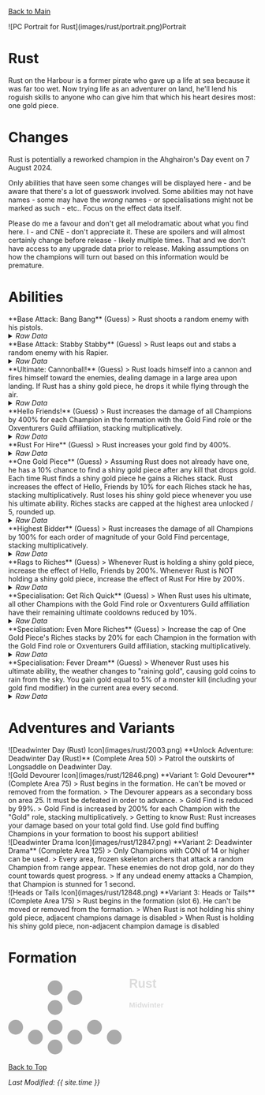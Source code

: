 [Back to Main](index.md)

<span class="championPortraitsRow">
    <span class="championPortraitsImage">
        ![PC Portrait for Rust](images/rust/portrait.png)Portrait
    </span>
</span>

# Rust

Rust on the Harbour is a former pirate who gave up a life at sea because it was far too wet. Now trying life as an adventurer on land, he'll lend his roguish skills to anyone who can give him that which his heart desires most: one gold piece.

# Changes

Rust is potentially a reworked champion in the Ahghairon's Day event on 7 August 2024.

Only abilities that have seen some changes will be displayed here - and be aware that there's a lot of guesswork involved. Some abilities may not have names - some may have the *wrong* names - or specialisations might not be marked as such - etc.. Focus on the effect data itself.

Please do me a favour and don't get all melodramatic about what you find here. I - and CNE - don't appreciate it. These are spoilers and will almost certainly change before release - likely multiple times. That and we don't have access to any upgrade data prior to release. Making assumptions on how the champions will turn out based on this information would be premature.

# Abilities

<div markdown="1" class="abilityBorder"><div markdown="1" class="abilityBorderInner">
**Base Attack: Bang Bang** (Guess)
> Rust shoots a random enemy with his pistols.
<details><summary><em>Raw Data</em></summary>
<p>
<pre>
{
    "id": 782,
    "name": "Bang Bang",
    "description": "Rust shoots a random enemy with his pistols.",
    "long_description": "Rust shoots a random enemy with his pistols.",
    "graphic_id": 0,
    "target": "random",
    "num_targets": 1,
    "aoe_radius": 0,
    "damage_modifier": 0.5,
    "cooldown": 5,
    "animations": [
        {
            "type": "ranged_attack",
            "projectile": "generic",
            "shoot_offset_x": 60,
            "shoot_offset_y": -50,
            "shoot_frame": 4,
            "projectile_delay_no_pause": 0.25,
            "projectile_count": 2,
            "unique_hit_multiplier": 2,
            "projectile_details": {
                "projectile_speed": 2400,
                "has_trail": false,
                "extend_line": true,
                "projectile_graphic_id": 5395
            }
        }
    ],
    "tags": [
        "ranged"
    ],
    "damage_types": [
        "melee",
        "ranged"
    ]
}
</pre>
</p>
</details>
</div></div>

<div markdown="1" class="abilityBorder"><div markdown="1" class="abilityBorderInner">
**Base Attack: Stabby Stabby** (Guess)
> Rust leaps out and stabs a random enemy with his Rapier.
<details><summary><em>Raw Data</em></summary>
<p>
<pre>
{
    "id": 783,
    "name": "Stabby Stabby",
    "description": "Rust leaps out and stabs a random enemy with his Rapier.",
    "long_description": "Rust leaps out and stabs a random enemy with his Rapier.",
    "graphic_id": 0,
    "target": "random",
    "num_targets": 1,
    "aoe_radius": 0,
    "damage_modifier": 1,
    "cooldown": 5,
    "animations": [
        {
            "type": "melee_attack",
            "target_offset_x": -125,
            "damage_frame": 14,
            "jump_sound": 30,
            "sound_frames": {
                "14": 154
            }
        }
    ],
    "tags": [
        "melee"
    ],
    "damage_types": [
        "melee",
        "ranged"
    ]
}
</pre>
</p>
</details>
</div></div>

<div markdown="1" class="abilityBorder"><div markdown="1" class="abilityBorderInner">
**Ultimate: Cannonball!** (Guess)
> Rust loads himself into a cannon and fires himself toward the enemies, dealing damage in a large area upon landing. If Rust has a shiny gold piece, he drops it while flying through the air.
<details><summary><em>Raw Data</em></summary>
<p>
<pre>
{
    "id": 784,
    "name": "Cannonball!",
    "description": "Rust climbs into a cannon and fires himself at the enemies, dealing damage in a large area.",
    "long_description": "Rust loads himself into a cannon and fires himself toward the enemies, dealing damage in a large area upon landing. If Rust has a shiny gold piece, he drops it while flying through the air.",
    "graphic_id": 12843,
    "target": "all",
    "num_targets": 1,
    "aoe_radius": 0,
    "damage_modifier": 0.03,
    "cooldown": 180,
    "animations": [
        {
            "type": "ultimate_attack",
            "ultimate": "rust"
        }
    ],
    "tags": [
        "ranged",
        "aoe",
        "ultimate"
    ],
    "damage_types": [
        "ranged"
    ]
}
</pre>
</p>
</details>
</div></div>

<div markdown="1" class="abilityBorder"><div markdown="1" class="abilityBorderInner">
**Hello Friends!** (Guess)
> Rust increases the damage of all Champions by 400% for each Champion in the formation with the Gold Find role or the Oxventurers Guild affiliation, stacking multiplicatively.
<details><summary><em>Raw Data</em></summary>
<p>
<pre>
{
    "id": 2035,
    "flavour_text": "",
    "description": {
        "desc": "Rust increases the damage of all Champions by $(not_buffed amount)% for each Champion in the formation with the Gold Find role or the Oxventurers Guild affiliation, stacking multiplicatively."
    },
    "effect_keys": [
        {
            "off_when_benched": true,
            "effect_string": "hero_dps_multiplier_mult,400",
            "targets": [
                "all"
            ],
            "stacks_multiply": true,
            "amount_func": "mult",
            "stack_func": "per_hero_attribute",
            "per_hero_expr": "HasTag(`gold`) || HasTag(`oxventure`)",
            "show_bonus": true
        }
    ],
    "requirements": "",
    "graphic_id": 12837,
    "large_graphic_id": 12833,
    "properties": {
        "is_formation_ability": true,
        "owner_use_outgoing_description": true
    }
}
</pre>
</p>
</details>
</div></div>

<div markdown="1" class="abilityBorder"><div markdown="1" class="abilityBorderInner">
**Rust For Hire** (Guess)
> Rust increases your gold find by 400%.
<details><summary><em>Raw Data</em></summary>
<p>
<pre>
{
    "id": 2036,
    "flavour_text": "",
    "description": {
        "desc": "Rust increases your gold find by $(amount)%."
    },
    "effect_keys": [
        {
            "off_when_benched": true,
            "effect_string": "gold_multiplier_mult,400"
        }
    ],
    "requirements": "",
    "graphic_id": 12836,
    "large_graphic_id": 12832,
    "properties": {
        "is_formation_ability": true,
        "owner_use_outgoing_description": true
    }
}
</pre>
</p>
</details>
</div></div>

<div markdown="1" class="abilityBorder"><div markdown="1" class="abilityBorderInner">
**One Gold Piece** (Guess)
> Assuming Rust does not already have one, he has a 10% chance to find a shiny gold piece after any kill that drops gold. Each time Rust finds a shiny gold piece he gains a Riches stack. Rust increases the effect of Hello, Friends by 10% for each Riches stack he has, stacking multiplicatively. Rust loses his shiny gold piece whenever you use his ultimate ability. Riches stacks are capped at the highest area unlocked / 5, rounded up.
<details><summary><em>Raw Data</em></summary>
<p>
<pre>
{
    "id": 2037,
    "flavour_text": "",
    "description": {
        "desc": "Assuming Rust does not already have one, he has a $(amount___2)% chance to find a shiny gold piece after any kill that drops gold. Each time Rust finds a shiny gold piece he gains a Riches stack. Rust increases the effect of Hello, Friends by $(not_buffed amount)% for each Riches stack he has, stacking multiplicatively. Rust loses his shiny gold piece whenever you use his ultimate ability. Riches stacks are capped at the highest area unlocked / 5, rounded up.",
        "post": {
            "conditions": [
                {
                    "condition": "not static_desc",
                    "desc": "^^Shiny Gold Piece: $(rust_shiny_gold_piece_v2)"
                }
            ]
        }
    },
    "effect_keys": [
        {
            "off_when_benched": true,
            "effect_string": "buff_upgrade,10,15357",
            "stacks_multiply": true,
            "manual_stacking": true,
            "amount_func": "mult",
            "show_bonus": true,
            "stack_title": "Riches stacks"
        },
        {
            "off_when_benched": true,
            "effect_string": "gold_piece_find_chance,10"
        },
        {
            "off_when_benched": true,
            "effect_string": "stacks_max_stack_expr,0,highest_available_area/5",
            "rounding_mode": "ceil"
        },
        {
            "off_when_benched": true,
            "effect_string": "stacks_data_binder_safe,0,rust_riches_stacks",
            "is_instanced_stat": true,
            "use_stat_defs": true
        },
        {
            "off_when_benched": true,
            "effect_string": "rust_one_gold_piece_v2"
        }
    ],
    "requirements": "",
    "graphic_id": 12839,
    "large_graphic_id": 12835,
    "properties": {
        "is_formation_ability": true,
        "owner_use_outgoing_description": true,
        "indexed_effect_properties": true,
        "per_effect_index_bonuses": true,
        "default_bonus_index": 0,
        "retain_on_slot_changed": true
    }
}
</pre>
</p>
</details>
</div></div>

<div markdown="1" class="abilityBorder"><div markdown="1" class="abilityBorderInner">
**Highest Bidder** (Guess)
> Rust increases the damage of all Champions by 100% for each order of magnitude of your Gold Find percentage, stacking multiplicatively.
<details><summary><em>Raw Data</em></summary>
<p>
<pre>
{
    "id": 2038,
    "flavour_text": "",
    "description": {
        "desc": "Rust increases the damage of all Champions by $(not_buffed amount)% for each order of magnitude of your Gold Find percentage, stacking multiplicatively."
    },
    "effect_keys": [
        {
            "off_when_benched": true,
            "effect_string": "hero_dps_multiplier_mult,100",
            "targets": [
                "all"
            ],
            "stacks_multiply": true,
            "amount_func": "mult",
            "stack_func": "per_gold_find_orders_of_magnitude",
            "show_bonus": true
        }
    ],
    "requirements": "",
    "graphic_id": 12838,
    "large_graphic_id": 12834,
    "properties": {
        "is_formation_ability": true,
        "owner_use_outgoing_description": true
    }
}
</pre>
</p>
</details>
</div></div>

<div markdown="1" class="abilityBorder"><div markdown="1" class="abilityBorderInner">
**Rags to Riches** (Guess)
> Whenever Rust is holding a shiny gold piece, increase the effect of Hello, Friends by 200%. Whenever Rust is NOT holding a shiny gold piece, increase the effect of Rust For Hire by 200%.
<details><summary><em>Raw Data</em></summary>
<p>
<pre>
{
    "id": 2039,
    "flavour_text": "",
    "description": {
        "desc": "Whenever Rust is holding a shiny gold piece, increase the effect of Hello, Friends by $amount%. Whenever Rust is NOT holding a shiny gold piece, increase the effect of Rust For Hire by $amount%."
    },
    "effect_keys": [
        {
            "off_when_benched": true,
            "effect_string": "buff_me,200"
        },
        {
            "off_when_benched": true,
            "effect_string": "buff_upgrade,0,15357",
            "amount_expr": "upgrade_amount(15361,0)",
            "apply_manually": true
        },
        {
            "off_when_benched": true,
            "effect_string": "buff_upgrade,0,15358",
            "amount_expr": "upgrade_amount(15361,0)",
            "apply_manually": true
        },
        {
            "off_when_benched": true,
            "effect_string": "rust_rags_to_riches",
            "gold_piece_active_ek_idx": 1,
            "gold_piece_inactive_ek_idx": 2
        }
    ],
    "requirements": "",
    "graphic_id": 24169,
    "large_graphic_id": 24168,
    "properties": {
        "is_formation_ability": true,
        "owner_use_outgoing_description": true,
        "indexed_effect_properties": true,
        "per_effect_index_bonuses": true,
        "default_bonus_index": 0
    }
}
</pre>
</p>
</details>
</div></div>

<div markdown="1" class="abilityBorder"><div markdown="1" class="abilityBorderInner">
**Specialisation: Get Rich Quick** (Guess)
> When Rust uses his ultimate, all other Champions with the Gold Find role or Oxventurers Guild affiliation have their remaining ultimate cooldowns reduced by 10%.
<details><summary><em>Raw Data</em></summary>
<p>
<pre>
{
    "id": 2040,
    "flavour_text": "",
    "description": {
        "desc": "When Rust uses his ultimate, all other Champions with the Gold Find role or Oxventurers Guild affiliation have their remaining ultimate cooldowns reduced by $amount%."
    },
    "effect_keys": [
        {
            "effect_string": "just_an_amount,10",
            "tag_expr": "gold|oxventure"
        }
    ],
    "requirements": "",
    "graphic_id": 24172,
    "large_graphic_id": 24172,
    "properties": {
        "is_formation_ability": true,
        "owner_use_outgoing_description": true
    }
}
</pre>
</p>
</details>
</div></div>

<div markdown="1" class="abilityBorder"><div markdown="1" class="abilityBorderInner">
**Specialisation: Even More Riches** (Guess)
> Increase the cap of One Gold Piece's Riches stacks by 20% for each Champion in the formation with the Gold Find role or Oxventurers Guild affiliation, stacking multiplicatively.
<details><summary><em>Raw Data</em></summary>
<p>
<pre>
{
    "id": 2041,
    "flavour_text": "",
    "description": {
        "desc": "Increase the cap of One Gold Piece's Riches stacks by $(amount)% for each Champion in the formation with the Gold Find role or Oxventurers Guild affiliation, stacking multiplicatively."
    },
    "effect_keys": [
        {
            "off_when_benched": true,
            "effect_string": "buff_upgrade_effect_stacks_max_mult,20,15359",
            "stacks_multiply": true,
            "amount_func": "mult",
            "stack_func": "per_hero_attribute",
            "per_hero_expr": "HasTag(`gold`) || HasTag(`oxventure`)",
            "show_bonus": true
        }
    ],
    "requirements": "",
    "graphic_id": 24170,
    "large_graphic_id": 24170,
    "properties": {
        "is_formation_ability": true,
        "owner_use_outgoing_description": true,
        "spec_option_post_apply_info": "Champions in Formation Targeted: $num_stacks"
    }
}
</pre>
</p>
</details>
</div></div>

<div markdown="1" class="abilityBorder"><div markdown="1" class="abilityBorderInner">
**Specialisation: Fever Dream** (Guess)
> Whenever Rust uses his ultimate ability, the weather changes to "raining gold", causing gold coins to rain from the sky. You gain gold equal to 5% of a monster kill (including your gold find modifier) in the current area every second.
<details><summary><em>Raw Data</em></summary>
<p>
<pre>
{
    "id": 2042,
    "flavour_text": "",
    "description": {
        "desc": "Whenever Rust uses his ultimate ability, the weather changes to \"raining gold\", causing gold coins to rain from the sky. You gain gold equal to $amount% of a monster kill (including your gold find modifier) in the current area every second."
    },
    "effect_keys": [
        {
            "effect_string": "rust_fever_dream,5"
        }
    ],
    "requirements": "",
    "graphic_id": 24171,
    "large_graphic_id": 24171,
    "properties": {
        "is_formation_ability": true,
        "owner_use_outgoing_description": true
    }
}
</pre>
</p>
</details>
</div></div>

# Adventures and Variants

<div markdown="1" class="abilityBorder"><div markdown="1" class="abilityBorderInner">
![Deadwinter Day (Rust) Icon](images/rust/2003.png) **Unlock Adventure: Deadwinter Day (Rust)** (Complete Area 50)
> Patrol the outskirts of Longsaddle on Deadwinter Day.
</div></div>
<div markdown="1" class="abilityBorder"><div markdown="1" class="abilityBorderInner">
![Gold Devourer Icon](images/rust/12846.png) **Variant 1: Gold Devourer** (Complete Area 75)
> Rust begins in the formation. He can't be moved or removed from the formation.   
> The Devourer appears as a secondary boss on area 25. It must be defeated in order to advance.  
> Gold Find is reduced by 99%.  
> Gold Find is increased by 200% for each Champion with the "Gold" role, stacking multiplicatively.  
> Getting to know Rust: Rust increases your damage based on your total gold find. Use gold find buffing Champions in your formation to boost his support abilities!
</div></div>
<div markdown="1" class="abilityBorder"><div markdown="1" class="abilityBorderInner">
![Deadwinter Drama Icon](images/rust/12847.png) **Variant 2: Deadwinter Drama** (Complete Area 125)
> Only Champions with CON of 14 or higher can be used.   
> Every area, frozen skeleton archers that attack a random Champion from range appear. These enemies do not drop gold, nor do they count towards quest progress.   
> If any undead enemy attacks a Champion, that Champion is stunned for 1 second.
</div></div>
<div markdown="1" class="abilityBorder"><div markdown="1" class="abilityBorderInner">
![Heads or Tails Icon](images/rust/12848.png) **Variant 3: Heads or Tails** (Complete Area 175)
> Rust begins in the formation (slot 6). He can't be moved or removed from the formation.   
> When Rust is not holding his shiny gold piece, adjacent champions damage is disabled  
> When Rust is holding his shiny gold piece, non-adjacent champion damage is disabled
</div></div>

# Formation

<span class="formationBorder">
    <svg xmlns="http://www.w3.org/2000/svg" id="Rust" fill="#aaa" data-formationName="Rust" data-campaignName="Midwinter" width="320" height="160"><circle cx="215" cy="125" r="15"/><circle cx="175" cy="105" r="15"/><circle cx="135" cy="45" r="15"/><circle cx="135" cy="125" r="15"/><circle cx="95" cy="25" r="15"/><circle cx="95" cy="65" r="15"/><circle cx="95" cy="105" r="15"/><circle cx="95" cy="145" r="15"/><circle cx="55" cy="125" r="15"/><circle cx="15" cy="105" r="15"/><text x="245" y="25" fill="#dcdcdc" font-size="25" font-family="Arial" font-weight="bold">Rust</text><text x="245" y="65" fill="#dcdcdc" font-size="15" font-family="Arial" font-weight="bold">Midwinter</text></svg>
</span>

[Back to Top](#top)

*Last Modified: {{ site.time }}*